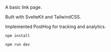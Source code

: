 A basic link page. 

Built with SvelteKit and TailwindCSS.

Implemented PostHog for tracking and analytics. 

`npm install`

`npm run dev`

